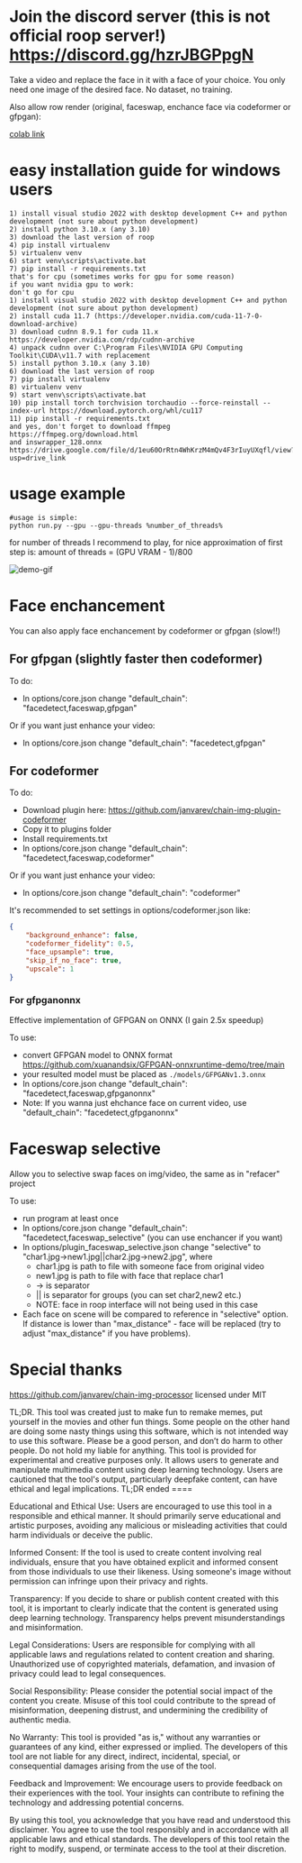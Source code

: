 # Join the discord server (this is not official roop server!) https://discord.gg/hzrJBGPpgN
Take a video and replace the face in it with a face of your choice. You only need one image of the desired face. No dataset, no training.

Also allow row render (original, faceswap, enchance face via codeformer or gfpgan):


[colab link](https://colab.research.google.com/github/minhhai113/hoandoirichard/blob/main/richard-roop-main.ipynb)

# easy installation guide for windows users
```
1) install visual studio 2022 with desktop development C++ and python development (not sure about python development)
2) install python 3.10.x (any 3.10)
3) download the last version of roop
4) pip install virtualenv
5) virtualenv venv
6) start venv\scripts\activate.bat
7) pip install -r requirements.txt
that's for cpu (sometimes works for gpu for some reason)
if you want nvidia gpu to work:
don't go for cpu
1) install visual studio 2022 with desktop development C++ and python development (not sure about python development)
2) install cuda 11.7 (https://developer.nvidia.com/cuda-11-7-0-download-archive)
3) download cudnn 8.9.1 for cuda 11.x https://developer.nvidia.com/rdp/cudnn-archive
4) unpack cudnn over C:\Program Files\NVIDIA GPU Computing Toolkit\CUDA\v11.7 with replacement
5) install python 3.10.x (any 3.10)
6) download the last version of roop
7) pip install virtualenv
8) virtualenv venv
9) start venv\scripts\activate.bat
10) pip install torch torchvision torchaudio --force-reinstall --index-url https://download.pytorch.org/whl/cu117
11) pip install -r requirements.txt
and yes, don't forget to download ffmpeg https://ffmpeg.org/download.html
and inswrapper_128.onnx https://drive.google.com/file/d/1eu60OrRtn4WhKrzM4mQv4F3rIuyUXqfl/view?usp=drive_link
```

# usage example 
```
#usage is simple:
python run.py --gpu --gpu-threads %number_of_threads%
```
for number of threads I recommend to play, for nice approximation of first step is:
amount of threads = (GPU VRAM - 1)/800

![demo-gif](demo.gif)

# Face enchancement

You can also apply face enchancement by codeformer or gfpgan (slow!!)

## For gfpgan (slightly faster then codeformer)

To do:
- In options/core.json change "default_chain": "facedetect,faceswap,gfpgan"

Or if you want just enhance your video:
- In options/core.json change "default_chain": "facedetect,gfpgan"

## For codeformer

To do:
- Download plugin here: https://github.com/janvarev/chain-img-plugin-codeformer
- Copy it to plugins folder
- Install requirements.txt
- In options/core.json change "default_chain": "facedetect,faceswap,codeformer"

Or if you want just enhance your video:
- In options/core.json change "default_chain": "codeformer"

It's recommended to set settings in options/codeformer.json like:
```json
{
    "background_enhance": false,
    "codeformer_fidelity": 0.5,
    "face_upsample": true,
    "skip_if_no_face": true,
    "upscale": 1
}
```

### For gfpganonnx

Effective implementation of GFPGAN on ONNX (I gain 2.5x speedup)

To use: 
- convert GFPGAN model to ONNX format https://github.com/xuanandsix/GFPGAN-onnxruntime-demo/tree/main
- your resulted model must be placed as `./models/GFPGANv1.3.onnx`
- In options/core.json change "default_chain": "facedetect,faceswap,gfpganonnx"
- Note: If you wanna just ehchance face on current video, use "default_chain": "facedetect,gfpganonnx"

# Faceswap selective

Allow you to selective swap faces on img/video, the same as in "refacer" project

To use:
- run program at least once
- In options/core.json change "default_chain": "facedetect,faceswap_selective" (you can use enchancer if you want)
- In options/plugin_faceswap_selective.json change "selective" to "char1.jpg->new1.jpg||char2.jpg->new2.jpg", where
  - char1.jpg is path to file with someone face from original video
  - new1.jpg is path to file with face that replace char1
  - -> is separator
  - || is separator for groups (you can set char2,new2 etc.)
  - NOTE: face in roop interface will not being used in this case
- Each face on scene will be compared to reference in "selective" option. If distance is lower than "max_distance" - face will be replaced (try to adjust "max_distance" if you have problems). 

# Special thanks

https://github.com/janvarev/chain-img-processor licensed under MIT

TL;DR. This tool was created just to make fun to remake memes, put yourself in the movies and other fun things. Some people on the other hand are doing some nasty things using this software, which is not intended way to use this software. Please be a good person, and don’t do harm to other people. Do not hold my liable for anything.
This tool is provided for experimental and creative purposes only. It allows users to generate and manipulate multimedia content using deep learning technology. Users are cautioned that the tool's output, particularly deepfake content, can have ethical and legal implications.
TL;DR ended ====


Educational and Ethical Use: Users are encouraged to use this tool in a responsible and ethical manner. It should primarily serve educational and artistic purposes, avoiding any malicious or misleading activities that could harm individuals or deceive the public.

Informed Consent: If the tool is used to create content involving real individuals, ensure that you have obtained explicit and informed consent from those individuals to use their likeness. Using someone's image without permission can infringe upon their privacy and rights.

Transparency: If you decide to share or publish content created with this tool, it is important to clearly indicate that the content is generated using deep learning technology. Transparency helps prevent misunderstandings and misinformation.

Legal Considerations: Users are responsible for complying with all applicable laws and regulations related to content creation and sharing. Unauthorized use of copyrighted materials, defamation, and invasion of privacy could lead to legal consequences.

Social Responsibility: Please consider the potential social impact of the content you create. Misuse of this tool could contribute to the spread of misinformation, deepening distrust, and undermining the credibility of authentic media.

No Warranty: This tool is provided "as is," without any warranties or guarantees of any kind, either expressed or implied. The developers of this tool are not liable for any direct, indirect, incidental, special, or consequential damages arising from the use of the tool.

Feedback and Improvement: We encourage users to provide feedback on their experiences with the tool. Your insights can contribute to refining the technology and addressing potential concerns.

By using this tool, you acknowledge that you have read and understood this disclaimer. You agree to use the tool responsibly and in accordance with all applicable laws and ethical standards. The developers of this tool retain the right to modify, suspend, or terminate access to the tool at their discretion.


